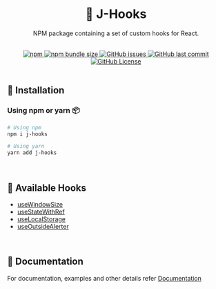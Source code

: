 <div align="center">
  <h1>🎣 J-Hooks</h1>
  <p>NPM package containing a set of custom hooks for React.</p>
  <br/>
  <div align="center">
    <a href= "https://www.npmjs.com/package/j-hooks/v/latest">
        <img alt="npm" src="https://img.shields.io/npm/v/j-hooks?style=for-the-badge">
    </a>
    <a href= "https://www.npmjs.com/package/j-hooks/">
        <img alt="npm bundle size" src="https://img.shields.io/bundlephobia/minzip/j-hooks?style=for-the-badge">
    </a>
    <a href="https://github.com/FellowshipOfThePing/J-Hooks/issues">
        <img alt="GitHub issues" src="https://img.shields.io/github/issues/FellowshipOfThePing/J-Hooks?style=for-the-badge">
    </a>
    <a href="https://github.com/FellowshipOfThePing/J-Hooks/commits/main">
        <img alt="GitHub last commit" src="https://img.shields.io/github/last-commit/FellowshipOfThePing/J-Hooks?style=for-the-badge">
    </a>
    <a href="https://github.com/FellowshipOfThePing/J-Hooks/blob/main/LICENSE">
        <img alt="GitHub License" src="https://img.shields.io/github/license/FellowshipOfThePing/J-Hooks?style=for-the-badge">
    </a>
    </br>
  </div>
</div>
<br/>

## 🧰 Installation

### Using npm or yarn 📦

```bash
# Using npm
npm i j-hooks

# Using yarn
yarn add j-hooks
```

<br/>

## 📘 Available Hooks

- [useWindowSize](https://github.com/FellowshipOfThePing/J-Hooks/tree/main/docs#-usewindowsize)
- [useStateWithRef](https://github.com/FellowshipOfThePing/J-Hooks/tree/main/docs#-usestatewithref)
- [useLocalStorage](https://github.com/FellowshipOfThePing/J-Hooks/tree/main/docs#-uselocalstorage)
- [useOutsideAlerter](https://github.com/FellowshipOfThePing/J-Hooks/tree/main/docs#-useoutsidealerter)

<br/>

## 📄 Documentation

For documentation, examples and other details refer [Documentation](https://github.com/FellowshipOfThePing/J-Hooks/tree/main/docs)
